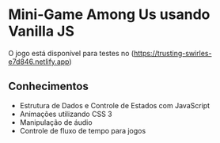 # Mini-Game Among Us usando Vanilla JS


O jogo está disponível para testes no (https://trusting-swirles-e7d846.netlify.app)



## Conhecimentos

* Estrutura de Dados e Controle de Estados com JavaScript
* Animações utilizando CSS 3
* Manipulação de áudio
* Controle de fluxo de tempo para jogos

